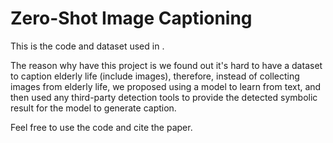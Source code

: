 # Zero-Shot Image Captioning
This is the code and dataset used in <paper>.

The reason why have this project is we found out it's hard to have a dataset to caption elderly life (include images), therefore, instead of collecting images from elderly life, we proposed using a model to learn from text, and then used any third-party detection tools to provide the detected symbolic result for the model to generate caption.


Feel free to use the code and cite the paper.
